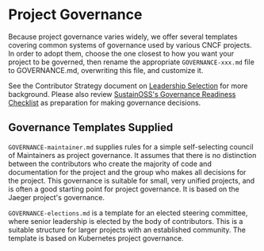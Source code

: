 # Project Governance

Because project governance varies widely, we offer several templates covering
common systems of governance used by various CNCF projects.  In order to
adopt them, choose the one closest to how you want your project to be governed,
then rename the appropriate `GOVERNANCE-xxx.md` file to GOVERNANCE.md,
overwriting this file, and customize it.  

See the Contributor Strategy document on [Leadership Selection](https://github.com/cncf/sig-contributor-strategy/blob/master/governance/docs/leadership_selection.md)
for more background.  Please also review [SustainOSS's Governance Readiness Checklist](https://sustainers.github.io/governance-readiness/)
as preparation for making governance decisions.

## Governance Templates Supplied

`GOVERNANCE-maintainer.md` supplies rules for a simple self-selecting council
of Maintainers as project governance.  It assumes that there is no distinction
between the contributors who create the majority of code and documentation for
the project and the group who makes all decisions for the project.  This
governance is suitable for small, very unified projects, and is often a good
starting point for project governance.  It is based on the Jaeger project's
governance.

`GOVERNANCE-elections.md` is a template for an elected steering committee,
where senior leadership is elected by the body of contributors.  This is a
suitable structure for larger projects with an established community.  The
template is based on Kubernetes project governance.
